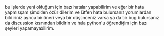 bu işlerde yeni olduğum için bazı hatalar yapabilirim ve eğer bir hata yapmısşam şimdiden özür dilerim ve lütfen hata bulursanız yorumlardan bildiriniz
ayrıca bir öneri veya bir düşünceniz varsa ya da bir bug bulursanız da discussion kısmından bildirin ve hala python'u öğrendiğim için bazı şeyleri yapamayabilirim.
